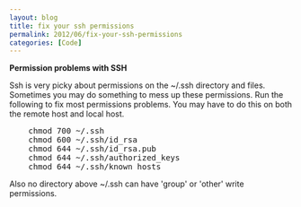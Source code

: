 ```yaml
---
layout: blog
title: fix your ssh permissions
permalink: 2012/06/fix-your-ssh-permissions
categories: [Code]
---
```


<strong>Permission problems with SSH</strong>

Ssh is very picky about permissions on the ~/.ssh directory and files. Sometimes you may do something to mess up these permissions. Run the following to fix most permissions problems. You may have to do this on both the remote host and local host.

<pre>
    chmod 700 ~/.ssh
    chmod 600 ~/.ssh/id_rsa
    chmod 644 ~/.ssh/id_rsa.pub  
    chmod 644 ~/.ssh/authorized_keys
    chmod 644 ~/.ssh/known_hosts
</pre>

Also no directory above ~/.ssh can have 'group' or 'other' write permissions.
